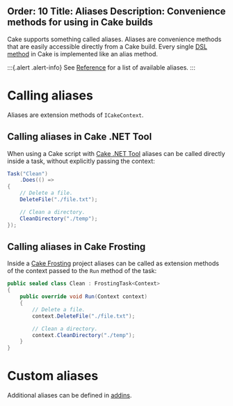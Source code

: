 Order: 10
Title: Aliases
Description: Convenience methods for using in Cake builds
---

Cake supports something called aliases. Aliases are convenience methods that are easily accessible directly from a Cake build.
Every single [DSL method](/dsl) in Cake is implemented like an alias method.

:::{.alert .alert-info}
See [Reference](/dsl) for a list of available aliases.
:::

# Calling aliases

Aliases are extension methods of `ICakeContext`.

## Calling aliases in Cake .NET Tool

When using a Cake script with [Cake .NET Tool](/docs/running-builds/runners/dotnet-tool)
aliases can be called directly inside a task, without explicitly passing the context:

```csharp
Task("Clean")
    .Does(() =>
{
    // Delete a file.
    DeleteFile("./file.txt");

    // Clean a directory.
    CleanDirectory("./temp");
});
```

## Calling aliases in Cake Frosting

Inside a [Cake Frosting](/docs/running-builds/runners/cake-frosting) project aliases can be
called as extension methods of the context passed to the `Run` method of the task:

```csharp
public sealed class Clean : FrostingTask<Context>
{
    public override void Run(Context context)
    {
        // Delete a file.
        context.DeleteFile("./file.txt");

        // Clean a directory.
        context.CleanDirectory("./temp");
    }
}

```

# Custom aliases

Additional aliases can be defined in [addins](/docs/extending/addins).

